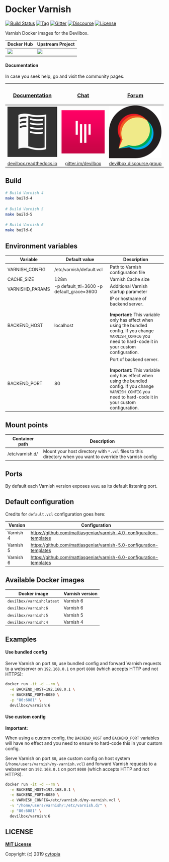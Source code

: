 # Docker Varnish

[![Build Status](https://travis-ci.org/devilbox/docker-varnish.svg?branch=master)](https://travis-ci.org/devilbox/docker-varnish)
[![Tag](https://img.shields.io/github/tag/devilbox/docker-varnish.svg?colorB=orange)](https://github.com/devilbox/docker-varnish/releases)
[![Gitter](https://badges.gitter.im/devilbox/Lobby.svg)](https://gitter.im/devilbox/Lobby?utm_source=badge&utm_medium=badge&utm_campaign=pr-badge&utm_content=badge)
[![Discourse](https://img.shields.io/discourse/https/devilbox.discourse.group/status.svg?colorB=%234CB697)](https://devilbox.discourse.group)
[![License](https://img.shields.io/badge/license-MIT-%233DA639.svg)](https://opensource.org/licenses/MIT)

Varnish Docker images for the Devilbox.

| Docker Hub | Upstream Project |
|------------|------------------|
| <a href="https://hub.docker.com/r/devilbox/varnish"><img height="82px" src="http://dockeri.co/image/devilbox/varnish" /></a> | <a href="https://github.com/cytopia/devilbox" ><img height="82px" src="https://raw.githubusercontent.com/devilbox/artwork/master/submissions_banner/cytopia/01/png/banner_256_trans.png" /></a> |


#### Documentation

In case you seek help, go and visit the community pages.

<table width="100%" style="width:100%; display:table;">
 <thead>
  <tr>
   <th width="33%" style="width:33%;"><h3><a target="_blank" href="https://devilbox.readthedocs.io">Documentation</a></h3></th>
   <th width="33%" style="width:33%;"><h3><a target="_blank" href="https://gitter.im/devilbox/Lobby">Chat</a></h3></th>
   <th width="33%" style="width:33%;"><h3><a target="_blank" href="https://devilbox.discourse.group">Forum</a></h3></th>
  </tr>
 </thead>
 <tbody style="vertical-align: middle; text-align: center;">
  <tr>
   <td>
    <a target="_blank" href="https://devilbox.readthedocs.io">
     <img title="Documentation" name="Documentation" src="https://raw.githubusercontent.com/cytopia/icons/master/400x400/readthedocs.png" />
    </a>
   </td>
   <td>
    <a target="_blank" href="https://gitter.im/devilbox/Lobby">
     <img title="Chat on Gitter" name="Chat on Gitter" src="https://raw.githubusercontent.com/cytopia/icons/master/400x400/gitter.png" />
    </a>
   </td>
   <td>
    <a target="_blank" href="https://devilbox.discourse.group">
     <img title="Devilbox Forums" name="Forum" src="https://raw.githubusercontent.com/cytopia/icons/master/400x400/discourse.png" />
    </a>
   </td>
  </tr>
  <tr>
  <td><a target="_blank" href="https://devilbox.readthedocs.io">devilbox.readthedocs.io</a></td>
  <td><a target="_blank" href="https://gitter.im/devilbox/Lobby">gitter.im/devilbox</a></td>
  <td><a target="_blank" href="https://devilbox.discourse.group">devilbox.discourse.group</a></td>
  </tr>
 </tbody>
</table>

## Build
```bash
# Build Varnish 4
make build-4

# Build Varnish 5
make build-5

# Build Varnish 6
make build-6
```


## Environment variables

| Variable        | Default value                             | Description |
|-----------------|-------------------------------------------|-------------|
| VARNISH_CONFIG  | /etc/varnish/default.vcl                  | Path to Varnish configuration file |
| CACHE_SIZE      | 128m                                      | Varnish Cache size |
| VARNISHD_PARAMS | -p default_ttl=3600 -p default_grace=3600 | Additional Varnish startup parameter |
| BACKEND_HOST    | localhost                                 | IP or hostname of backend server.<br/><br/>**Important:** This variable only has effect when using the bundled config. If you change `VARNISH_CONFIG` you need to hard-code it in your custom configuration. |
| BACKEND_PORT    | 80                                        | Port of backend server.<br/><br/>**Important:** This variable only has effect when using the bundled config. If you change `VARNISH_CONFIG` you need to hard-code it in your custom configuration. |


## Mount points

| Container path  | Description |
|-----------------|-------------|
| /etc/varnish.d/ | Mount your host directory with `*.vcl` files to this directory when you want to override the varnish config |


## Ports

By default each Varnish version exposes `6081` as its default listening port.


## Default configuration

Credits for `default.vcl` configuration goes here:

| Version   | Configuration                                                        |
|-----------|----------------------------------------------------------------------|
| Varnish 4 | https://github.com/mattiasgeniar/varnish-4.0-configuration-templates |
| Varnish 5 | https://github.com/mattiasgeniar/varnish-5.0-configuration-templates |
| Varnish 6 | https://github.com/mattiasgeniar/varnish-6.0-configuration-templates |


## Available Docker images

| Docker image              | Varnish version |
|---------------------------|-----------------|
| `devilbox/varnish:latest` | Varnish 6       |
| `devilbox/varnish:6`      | Varnish 6       |
| `devilbox/varnish:5`      | Varnish 5       |
| `devilbox/varnish:4`      | Varnish 4       |


## Examples

#### Use bundled config

Serve Varnish on port `80`, use bundled config and forward Varnish requests to a webserver on
`192.168.0.1` on port `8080` (which accepts HTTP and not HTTPS):
```bash
docker run -it -d --rm \
  -e BACKEND_HOST=192.168.0.1 \
  -e BACKEND_PORT=8080 \
  -p "80:6081" \
  devilbox/varnish:6
```

#### Use custom config

**Important:**

When using a custom config, the `BACKEND_HOST` and `BACKEND_PORT` variables will have no effect
and you need to ensure to hard-code this in your custom config.

Serve Varnish on port `80`, use custom config on host system (`/home/users/varnish/my-varnish.vcl`)
and forward Varnish requests to a webserver on `192.168.0.1` on port `8080` (which accepts HTTP and not HTTPS).

```bash
docker run -it -d --rm \
  -e BACKEND_HOST=192.168.0.1 \
  -e BACKEND_PORT=8080 \
  -e VARNISH_CONFIG=/etc/varnish.d/my-varnish.vcl \
  -v "/home/users/varnish/:/etc/varnish.d/" \
  -p "80:6081" \
  devilbox/varnish:6
```


## LICENSE

**[MIT License](LICENSE.md)**

Copyright (c) 2019 [cytopia](https://github.com/cytopia)

